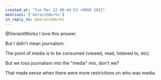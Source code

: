 ```yaml
---
created_at: "Tue Mar 22 00:44:53 +0000 2022"
mentions: ['GeraintWorks']
in_reply_to: @GeraintWorks
---
```


@GeraintWorks I love this answer. 

But I didn't mean journalism.

The point of media is to be consumed (viewed, read, listened to, etc).

But we toss journalism into the "media" mix, don't we?

That made sense when there were more restrictions on who was media.